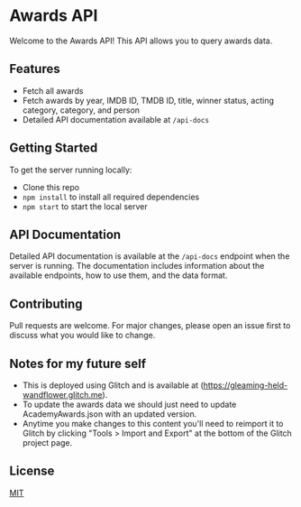 # Awards API

Welcome to the Awards API! This API allows you to query awards data.

## Features

- Fetch all awards
- Fetch awards by year, IMDB ID, TMDB ID, title, winner status, acting category, category, and person
- Detailed API documentation available at `/api-docs`

## Getting Started

To get the server running locally:

- Clone this repo
- `npm install` to install all required dependencies
- `npm start` to start the local server

## API Documentation

Detailed API documentation is available at the `/api-docs` endpoint when the server is running. The documentation includes information about the available endpoints, how to use them, and the data format.

## Contributing

Pull requests are welcome. For major changes, please open an issue first to discuss what you would like to change.

## Notes for my future self

- This is deployed using Glitch and is available at (https://gleaming-held-wandflower.glitch.me).
- To update the awards data we should just need to update AcademyAwards.json with an updated version.
- Anytime you make changes to this content you'll need to reimport it to Glitch by clicking "Tools > Import and Export" at the bottom of the Glitch project page.

## License

[MIT](https://choosealicense.com/licenses/mit/)